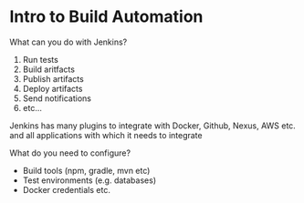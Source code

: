 # Intro to Build Automation

What can you do with Jenkins? 

1. Run tests
2. Build aritfacts
3. Publish artifacts
4. Deploy artifacts
5. Send notifications
6. etc...

Jenkins has many plugins to integrate with Docker, Github, Nexus, AWS etc. and all applications with which it needs to integrate

What do you need to configure?
- Build tools (npm, gradle, mvn etc)
- Test environments (e.g. databases)
- Docker credentials etc.